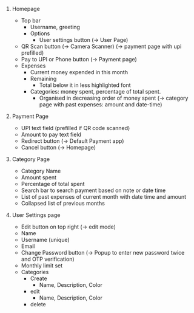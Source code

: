 1. Homepage
	- Top bar
		- Username, greeting
		- Options
			- User settings button (-> User Page)
	- QR Scan button (-> Camera Scanner) (-> payment page with upi prefilled)
	- Pay to UPI or Phone button (-> Payment page)
	- Expenses
		- Current money expended in this month
		- Remaining
			- Total below it in less highlighted font
		- Categories: money spent, percentage of total spent.
			- Organised in decreasing order of money spent (-> category page with past expenses: amount and date-time)

2. Payment Page
	- UPI text field (prefilled if QR code scanned)
	- Amount to pay text field
	- Redirect button (-> Default Payment app)
	- Cancel button (-> Homepage)

3. Category Page
	- Category Name
	- Amount spent
	- Percentage of total spent
	- Search bar to search payment based on note or date time
	- List of past expenses of current month with date time and amount
	- Collapsed list of previous months

4. User Settings page
	- Edit button on top right (-> edit mode)
	- Name
	- Username (unique)
	- Email
	- Change Password button (-> Popup to enter new password twice and OTP verification)
	- Monthly limit set
	- Categories
		- Create
			- Name, Description, Color
		- edit
			- Name, Description, Color
		- delete

